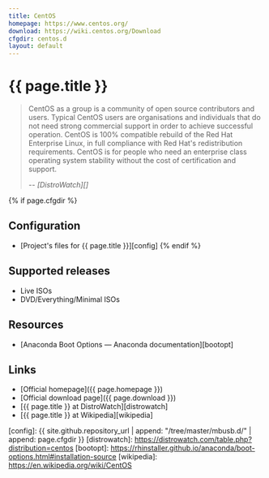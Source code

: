 ```yaml
---
title: CentOS
homepage: https://www.centos.org/
download: https://wiki.centos.org/Download
cfgdir: centos.d
layout: default
---
```


# {{ page.title }}

> CentOS as a group is a community of open source contributors and users.
> Typical CentOS users are organisations and individuals that do not need strong
> commercial support in order to achieve successful operation. CentOS is 100%
> compatible rebuild of the Red Hat Enterprise Linux, in full compliance with
> Red Hat's redistribution requirements. CentOS is for people who need an
> enterprise class operating system stability without the cost of certification
> and support.
>
> -- <cite markdown="1">[DistroWatch][]</cite>


{% if page.cfgdir %}
## Configuration

- [Project's files for {{ page.title }}][config]
{% endif %}


## Supported releases

- Live ISOs
- DVD/Everything/Minimal ISOs


## Resources

- [Anaconda Boot Options — Anaconda documentation][bootopt]


## Links

- [Official homepage]({{ page.homepage }})
- [Official download page]({{ page.download }})
- [{{ page.title }} at DistroWatch][distrowatch]
- [{{ page.title }} at Wikipedia][wikipedia]


[config]: {{ site.github.repository_url | append: "/tree/master/mbusb.d/" | append: page.cfgdir }}
[distrowatch]: https://distrowatch.com/table.php?distribution=centos
[bootopt]: https://rhinstaller.github.io/anaconda/boot-options.html#installation-source
[wikipedia]: https://en.wikipedia.org/wiki/CentOS
